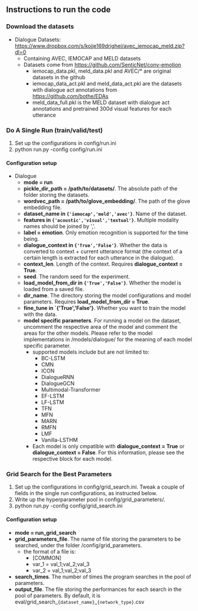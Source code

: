 

## Instructions to run the code

### Download the datasets

+ Dialogue Datasets: https://www.dropbox.com/s/kojje169drighei/avec_iemocap_meld.zip?dl=0
  + Containing AVEC, IEMOCAP and MELD datasets
  + Datasets come from https://github.com/SenticNet/conv-emotion
    + iemocap_data.pkl, meld_data.pkl and AVEC/* are original datasets in the github
    + iemocap_data_act.pkl and meld_data_act.pkl are the datasets with dialogue act annotations from https://github.com/bothe/EDAs
    + meld_data_full.pkl is the MELD dataset with dialogue act annotations and pretrained 300d visual features for each utterance

### Do A Single Run (train/valid/test) 

1. Set up the configurations in config/run.ini
2. python run.py -config config/run.ini

#### Configuration setup

+ Dialogue
  + **mode = run**
  + **pickle_dir_path = /path/to/datasets/**. The absolute path of the folder storing the datasets.
  + **wordvec_path = /path/to/glove_embedding/**. The path of the glove embedding file.
  + **dataset_name in `{'iemocap','meld','avec'}`**. Name of the dataset.
  + **features in `{'acoustic','visual','textual'}`**. Multiple modality names should be joined by ','. 
  + **label = emotion**. Only emotion recognition is supported for the time being. 
  + **dialogue_context in `{'True','False'}`**. Whether the data is converted to context + current utterance format (the context of a certain length is extracted for each utterance in the dialogue).
  + **context_len**. Length of the context. Requires **dialogue_context = True**.
  + **seed**. The random seed for the experiment.
  + **load_model_from_dir in `{'True','False'}`**. Whether the model is loaded from a saved file.
  + **dir_name**. The directory storing the model configurations and model parameters. Requires **load_model_from_dir = True**.
  + **fine_tune in `{'True','False'}**. Whether you want to train the model with the data. 
  + **model specific parameters**. For running a model on the dataset, uncomment the respective area of the model and comment the areas for the other models. Please refer to the model implementations in /models/dialogue/ for the meaning of each model specific parameter.
    + supported models include but are not limited to:
      + BC-LSTM
      + CMN
      + ICON
      + DialogueRNN
      + DialogueGCN
      + Multimodal-Transformer
      + EF-LSTM
      + LF-LSTM
      + TFN
      + MFN
      + MARN
      + RMFN
      + LMF
      + Vanilla-LSTHM
    + Each model is only cmpatible with **dialogue_context = True** or **dialogue_context = False**. For this information, please see the respective block for each model. 
  
### Grid Search for the Best Parameters
1. Set up the configurations in config/grid_search.ini. Tweak a couple of fields in the single run configurations, as instructed below.
2. Write up the hyperparameter pool in config/grid_parameters/.
3. python run.py -config config/grid_search.ini

#### Configuration setup
+ **mode = run_grid_search**
+ **grid_parameters_file**. The name of file storing the parameters to be searched, under the folder /config/grid_parameters. 
  + the format of a file is:
    + [COMMON]
    + var_1 = val_1;val_2;val_3
    + var_2 = val_1;val_2;val_3
+ **search_times**. The number of times the program searches in the pool of parameters.
+ **output_file**.  The file storing the performances for each search in the pool of parameters. By default, it is eval/grid_search_`{dataset_name}`_`{network_type}`.csv






